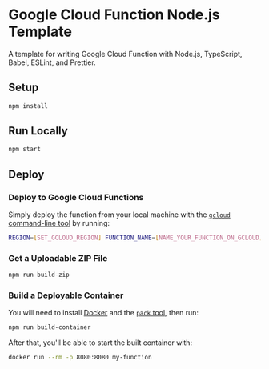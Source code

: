 # Google Cloud Function Node.js Template

A template for writing Google Cloud Function with Node.js, TypeScript, Babel, ESLint, and Prettier.

## Setup

```sh
npm install
```

## Run Locally

```sh
npm start
```

## Deploy

### Deploy to Google Cloud Functions

Simply deploy the function from your local machine with the [`gcloud` command-line tool](https://cloud.google.com/functions/docs/quickstart) by running:

```sh
REGION=[SET_GCLOUD_REGION] FUNCTION_NAME=[NAME_YOUR_FUNCTION_ON_GCLOUD] npm run deploy-gcloud
```

### Get a Uploadable ZIP File

```sh
npm run build-zip
```

### Build a Deployable Container

You will need to install [Docker](https://store.docker.com/search?type=edition&offering=community) and the [`pack` tool](https://buildpacks.io/docs/install-pack/), then run:

```sh
npm run build-container
```

After that, you'll be able to start the built container with:

```sh
docker run --rm -p 8080:8080 my-function
```
